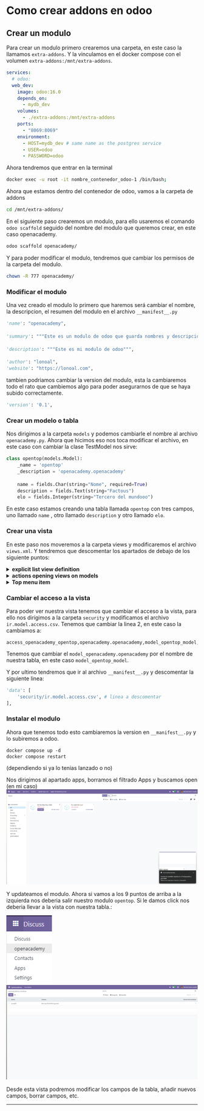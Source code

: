 # Como crear addons en odoo

## Crear un modulo
Para crear un modulo primero crearemos una carpeta, en este caso la llamamos `extra-addons`. 
Y la vinculamos en el docker compose con el volumen `extra-addons:/mnt/extra-addons`.
```yaml
services:
  # odoo:
  web_dev:
    image: odoo:16.0
    depends_on:
      - mydb_dev
    volumes:
      - ./extra-addons:/mnt/extra-addons
    ports:
      - "8069:8069"
    environment:
      - HOST=mydb_dev # same name as the postgres service
      - USER=odoo
      - PASSWORD=odoo
```
Ahora tendremos que entrar en la terminal

```bash
docker exec -u root -it nombre_contenedor_odoo-1 /bin/bash;
```
Ahora que estamos dentro del contenedor de odoo, vamos a la carpeta de addons
```bash
cd /mnt/extra-addons/
```
En el siguiente paso crearemos un modulo, para ello usaremos el comando `odoo scaffold` seguido del nombre del modulo que queremos crear, en este caso openacademy.
```bash
odoo scaffold openacademy/
```
Y para poder modificar el modulo, tendremos que cambiar los permisos de la carpeta del modulo.
```bash
chown -R 777 openacademy/
```

### Modificar el modulo
Una vez creado el modulo lo primero que haremos será cambiar el nombre, la descripcion, el resumen del modulo en el archivo `__manifest__.py`
```python
'name': "openacademy",

'summary': """Este es un modulo de odoo que guarda nombres y descripciones de cosas.""",

'description': """Este es mi modulo de odoo""",

'author': "lonoal",
'website': "https://lonoal.com",
```
tambien podriamos cambiar la version del modulo, esta la cambiaremos todo el rato que  cambiemos algo para poder asegurarnos de que se haya subido correctamente.
```python
'version': '0.1',
```

### Crear un modelo o tabla
Nos dirigimos a la carpeta `models` y podemos cambiarle el nombre al archivo `openacademy.py`. 
Ahora que hicimos eso nos toca modificar el archivo, en este caso con cambiar la clase TestModel nos sirve:
```python
class opentop(models.Model):
    _name = 'opentop'
    _description = 'openacademy.openacademy'

    name = fields.Char(string="Nome", required=True)
    description = fields.Text(string="Factous")
    elo = fields.Integer(string="Tercero del mundooo")

```
En este caso estamos creando una tabla llamada `opentop` con tres campos, uno llamado `name` , otro llamado `description` y otro llamado `elo`.

### Crear una vista
En este paso nos moveremos a la carpeta views y modificaremos el archivo `views.xml`. Y tendremos que descomentar los apartados de debajo de los siguiente puntos:
<details><summary><b>explicit list view definition</b></summary>

    <record model="ir.ui.view" id="openacademy.lista_opentop">
      <field name="name">openacademy list</field>
      <field name="model">opentop</field>
      <field name="arch" type="xml">
        <tree>
          <field name="name"/>
          <field name="description"/>
          <field name="elo"/>
        </tree>
      </field>
    </record>

Cambiando en el apartado `<field name="model">` por el nombre de la tabla que hemos creado, en este caso `opentop`.

Y en el apartado `<tree>` poniendo los campos de nuestra tabla
</details>

<details><summary><b>actions opening views on models</b></summary>

    <record model="ir.actions.act_window" id="openacademy.action_window_opentop">
      <field name="name">openacademy window</field>
      <field name="res_model">opentop</field>
      <field name="view_mode">tree,form</field>
    </record>

Cambiando en el apartado `<field name="res_model">` por el nombre de nuestra tabla, en este caso `opentop`.
</details>

<details><summary><b>Top menu item</b></summary>
Descomentamos el top menu item, menu categories y 1 action 

    <menuitem name="openacademy" id="openacademy.menu_root"/>

    <!-- menu categories -->
    <menuitem name="Menu 1" id="openacademy.menu_1" parent="openacademy.menu_root"/>
    <menuitem name="Menu 2" id="openacademy.menu_2" parent="openacademy.menu_root"/>

    <!-- actions -->
    <menuitem name="List" id="openacademy.menu_1_list" parent="openacademy.menu_1"
              action="openacademy.action_window"/>

Y en este apartado no hace falta cambiar nada.
</details>

### Cambiar el acceso a la vista
Para poder ver nuestra vista tenemos que cambiar el acceso a la vista, 
para ello nos dirigimos a la carpeta `security` y modificamos el archivo `ir.model.access.csv`.
Tenemos que cambiar la linea 2, en este caso la cambiamos a:
```csv
access_openacademy_opentop,openacademy.openacademy,model_opentop_model,base.group_user,1,1,1,1
```
Tenemos que cambiar el `model_openacademy.openacademy` por el nombre de nuestra tabla, en este caso `model_opentop_model`.

Y por ultimo tendremos que ir al archivo `__manifest__.py` y descomentar la siguiente linea:
```python
'data': [
    'security/ir.model.access.csv', # linea a descomentar
],
```

### Instalar el modulo
Ahora que tenemos todo esto cambiaremos la version en `__manifest__.py` y lo subiremos a odoo.
```shell
docker compose up -d
docker compose restart
```
(dependiendo si ya lo tenias lanzado o no)

Nos dirigimos al apartado apps, borramos el filtrado Apps y buscamos open (en mi caso)
![img.png](img.png)

Y updateamos el modulo. Ahora si vamos a los 9 puntos de arriba a la izquierda nos deberia salir nuestro modulo `opentop`.
Si le damos click nos deberia llevar a la vista con nuestra tabla.:

![img_1.png](img_1.png)
![img_2.png](img_2.png)

Desde esta vista podremos modificar los campos de la tabla, añadir nuevos campos, borrar campos, etc.



---